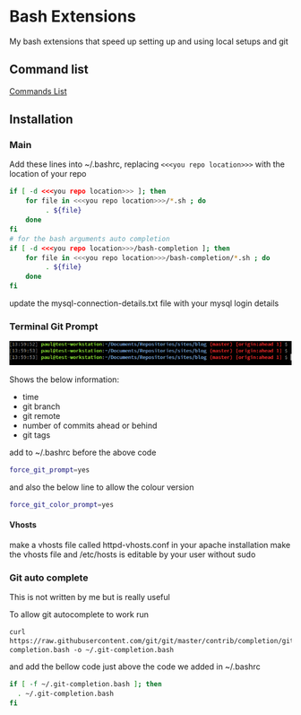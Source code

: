 # Bash Extensions

My bash extensions that speed up setting up and using local setups and git


## Command list
[Commands List](commands.md)


## Installation
### Main
Add these lines into ~/.bashrc, replacing ```<<<you repo location>>>``` with the location of your repo

```bash
if [ -d <<<you repo location>>> ]; then
    for file in <<<you repo location>>>/*.sh ; do
         . ${file}
    done
fi
# for the bash arguments auto completion
if [ -d <<<you repo location>>>/bash-completion ]; then
    for file in <<<you repo location>>>/bash-completion/*.sh ; do
         . ${file}
    done
fi
```
update the mysql-connection-details.txt file with your mysql login details

### Terminal Git Prompt
![](bash_prompt.png)

Shows the below information:
- time
- git branch
- git remote
- number of commits ahead or behind
- git tags

add to ~/.bashrc before the above code
```bash
force_git_prompt=yes
```
and also the below line to allow the colour version
```bash
force_git_color_prompt=yes
```

#### Vhosts
make a vhosts file called httpd-vhosts.conf in your apache installation
make the vhosts file and  /etc/hosts is editable by your user without sudo

### Git auto complete
This is not written by me but is really useful

To allow git autocomplete to work run
```
curl https://raw.githubusercontent.com/git/git/master/contrib/completion/git-completion.bash -o ~/.git-completion.bash
```

and add the bellow code just above the code we added in ~/.bashrc
```bash
if [ -f ~/.git-completion.bash ]; then
  . ~/.git-completion.bash
fi
```
